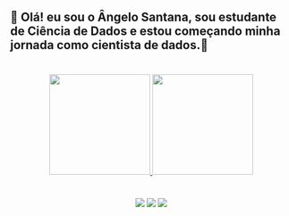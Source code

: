 <h2>🔭 Olá! eu sou o Ângelo Santana, sou estudante de Ciência de Dados e estou começando minha jornada como cientista de dados.👋</h2> 
 <div>
  <h1></h1>
 </div>
<div align="center">
  <a href="https://github.com/angelophysis">
  <img height="180em" src="https://github-readme-stats.vercel.app/api?username=angelophysis&show_icons=true&theme=dracula&include_all_commits=true&count_private=true"/>
  <img height="180em" src="https://github-readme-stats.vercel.app/api/top-langs/?username=angelophysis&layout=compact&langs_count=7&theme=dracula"/>
</div>
<div>
  <h1></h1>
</div>
 

<div align="center">
<a href="https://api.whatsapp.com/send?phone=5579988144876" target="_blank"><img src="https://img.shields.io/badge/WhatsApp-25D366?style=for-the-badge&logo=whatsapp&logoColor=white" target="_blank"></a>
 <a href = "mailto:angelodossantossantana@gmail.com"><img src="https://img.shields.io/badge/-Gmail-%23333?style=for-the-badge&logo=gmail&logoColor=white" target="_blank"></a>
<a href="https://www.linkedin.com/in/angelo-santana-48a79922b/" target="_blank"><img src="https://img.shields.io/badge/LinkedIn-0077B5?style=for-the-badge&logo=linkedin&logoColor=white" target="_blank"></a>
 </div>
